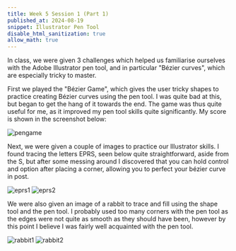 ```yaml
---
title: Week 5 Session 1 (Part 1)
published_at: 2024-08-19
snippet: Illustrator Pen Tool
disable_html_sanitization: true
allow_math: true
---
```


In class, we were given 3 challenges which helped us familiarise ourselves with the Adobe Illustrator pen tool, and in particular "Bézier curves", which are especially tricky to master.

First we played the "Bézier Game", which gives the user tricky shapes to practice creating Bézier curves using the pen tool. I was quite bad at this, but began to get the hang of it towards the end. The game was thus quite useful for me, as it improved my pen tool skills quite significantly. My score is shown in the screenshot below:

![pengame](/w05s1/pengame.png)

Next, we were given a couple of images to practice our Illustrator skills. I found tracing the letters EPRS, seen below quite straightforward, aside from the S, but after some messing around I discovered that you can hold control and option after placing a corner, allowing you to perfect your bézier curve in post.

![eprs1](/w05s1/eprs1.png)
![eprs2](/w05s1/eprs2.png)

We were also given an image of a rabbit to trace and fill using the shape tool and the pen tool. I probably used too many corners with the pen tool as the edges were not quite as smooth as they should have been, however by this point I believe I was fairly well acquainted with the pen tool.

![rabbit1](/w05s1/rabbit1.png)
![rabbit2](/w05s1/rabbit2.png)